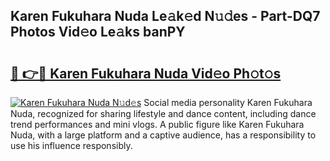 ## Karen Fukuhara Nuda Le𝚊k𝚎d N𝚞𝚍es - Part-DQ7 Photos Vid𝚎o Le𝚊ks banPY

# <h2><a href="http://fbc3iy5.evod.top/?m=Karen+Fukuhara+Nuda">🔗 👉🔴 Karen Fukuhara Nuda Vid𝚎o Ph𝚘t𝚘s</a></h2>

[![Karen Fukuhara Nuda N𝚞d𝚎s](https://i.imgur.com/8V9OHl7.gif)](http://fbc3iy5.evod.top/?m=Karen+Fukuhara+Nuda)
Social media personality Karen Fukuhara Nuda, recognized for sharing lifestyle and dance content, including dance trend performances and mini vlogs. A public figure like Karen Fukuhara Nuda, with a large platform and a captive audience, has a responsibility to use his influence responsibly. 
